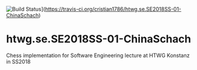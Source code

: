 ![Build Status](https://travis-ci.org/cristian1786/htwg.se.SE2018SS-01-ChinaSchach.svg?branch=master)](https://travis-ci.org/cristian1786/htwg.se.SE2018SS-01-ChinaSchach)

# htwg.se.SE2018SS-01-ChinaSchach
Chess implementation for Software Engineering lecture at HTWG Konstanz in SS2018
